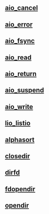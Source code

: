 ## [aio_cancel](utils/aio_cancel/aio_cancel.man)
## [aio_error](utils/aio_error/aio_error.man)
## [aio_fsync](utils/aio_fsync/aio_fsync.man)
## [aio_read](utils/aio_read/aio_read.man)
## [aio_return](utils/aio_return/aio_return.man)
## [aio_suspend](utils/aio_suspend/aio_suspend.man)
## [aio_write](utils/aio_write/aio_write.man)
## [lio_listio](utils/lio_listio/lio_listio.man)
## [alphasort](utils/alphasort/alphasort.man)
## [closedir](utils/closedir/closedir.man)
## [dirfd](utils/dirfd/dirfd.man)
## [fdopendir](utils/fdopendir/fdopendir.man)
## [opendir](utils/opendir/opendir.man)
